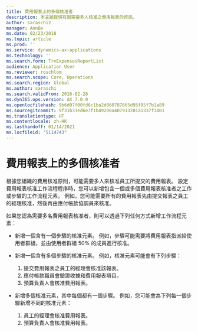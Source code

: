 ```yaml
---
title: 費用報表上的多個核准者
description: 本主題提供有關需要多人核准之費用報表的資訊。
author: saraschi2
manager: AnnBe
ms.date: 02/23/2018
ms.topic: article
ms.prod: ''
ms.service: dynamics-ax-applications
ms.technology: ''
ms.search.form: TrvExpensesReportList
audience: Application User
ms.reviewer: roschlom
ms.search.scope: Core, Operations
ms.search.region: Global
ms.author: saraschi
ms.search.validFrom: 2016-02-28
ms.dyn365.ops.version: AX 7.0.0
ms.openlocfilehash: 9b6d07f00fd6c1ba2d860787665d95f95f7b1a89
ms.sourcegitcommit: 9f31b33ed6e7f1b49200a407913201a1337f3401
ms.translationtype: HT
ms.contentlocale: zh-HK
ms.lasthandoff: 01/14/2021
ms.locfileid: "5114743"
---
```

# <a name="multiple-approvers-on-an-expense-report"></a>費用報表上的多個核准者

根據您組織的費用核准原則，可能需要多人來核准員工所提交的費用報表。 設定費用報表核准工作流程程序時，您可以新增包含一個或多個費用報表核准者之工作或步驟的工作流程元素。 例如，您可能需要所有的費用報表先由提交報表之員工的經理核准，然後再由應付帳款協調員來核准。

如果您認為需要多名費用報表核准者，則可以透過下列任何方式新增工作流程元素：

- 新增一個含有一個步驟的核准元素。 例如，步驟可能需要將費用報表指派給使用者群組，並由使用者群組 50% 的成員進行核准。
- 新增一個含有多個步驟的核准元素。 例如，核准元素可能會有下列步驟：

    1. 提交費用報表之員工的經理會核准該報表。
    2. 應付帳款職員會驗證收據和費用報表項目。
    3. 預算負責人會核准費用報表。

- 新增多個核准元素，其中每個都有一個步驟。 例如，您可能會為下列每一個步驟新增不同的核准元素：

    1. 員工的經理會核准費用報表。
    2. 預算負責人會核准費用報表。
